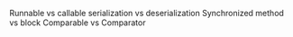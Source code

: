 Runnable vs callable
serialization vs deserialization
Synchronized method vs block
Comparable vs Comparator
